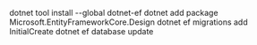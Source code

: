 

dotnet tool install --global dotnet-ef
dotnet add package Microsoft.EntityFrameworkCore.Design
dotnet ef migrations add InitialCreate
dotnet ef database update